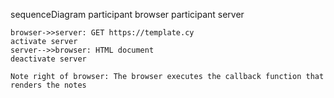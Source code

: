 sequenceDiagram
    participant browser
    participant server

    browser->>server: GET https://template.cy
    activate server
    server-->>browser: HTML document
    deactivate server

    Note right of browser: The browser executes the callback function that renders the notes
